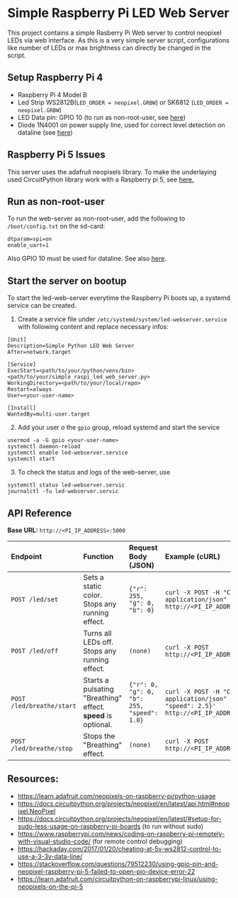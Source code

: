 # Simple Raspberry Pi LED Web Server

This project contains a simple Rasberry Pi Web server to control neopixel LEDs via web interface. As this is a very simple server script, configurations like number of LEDs or max brightness can directly be changed in the script.

## Setup Raspberry Pi 4
- Raspberry Pi 4 Model B
- Led Strip WS2812B(`LED_ORDER = neopixel.GRBW`) or SK6812  (`LED_ORDER = neopixel.GRBW`)
- LED Data pin: GPIO 10 (to run as non-root-user, see [here](https://docs.circuitpython.org/projects/neopixel/en/latest/#setup-for-sudo-less-usage-on-raspberry-pi-boards))
- Diode 1N4001 on power supply line, used for correct level detection on dataline (see [here](https://learn.adafruit.com/neopixels-on-raspberry-pi/raspberry-pi-wiring#raspberry-pi-wiring-with-diode-3006462))

## Raspberry Pi 5 Issues

This server uses the adafruit neopixels library. To make the underlaying used CircuitPython library work with a Raspberry pi 5, see [here.](https://learn.adafruit.com/circuitpython-on-raspberrypi-linux/using-neopixels-on-the-pi-5)

## Run as non-root-user
To run the web-server as non-root-user, add the following to `/boot/config.txt` on the sd-card:

```
dtparam=spi=on
enable_uart=1
```

Also GPIO 10 must be used for dataline. See also [here](https://docs.circuitpython.org/projects/neopixel/en/latest/#setup-for-sudo-less-usage-on-raspberry-pi-boards).

## Start the server on bootup

To start the led-web-server everytime the Raspberry Pi boots up, a systemd service can be created.

1. Create a service file under `/etc/systemd/system/led-webserver.service` with following content and replace necessary infos:

```
[Unit]
Description=Simple Python LED Web Server
After=network.target

[Service]
ExecStart=<path/to/your/python/venv/bin> <path/to/your/simple_raspi_led_web_server.py>
WorkingDirectory=<path/to/your/local/repo>
Restart=always
User=<your-user-name>

[Install]
WantedBy=multi-user.target
```

2. Add your user o the `gpio` group, reload systemd and start the service

```
usermod -a -G gpio <your-user-name>
systemctl daemon-reload
systemctl enable led-webserver.service
systemctl start
```

3. To check the status and logs of the web-server, use

```
systemctl status led-webserver.servic
journalctl -fu led-webserver.servic
```

## API Reference

**Base URL:** `http://<PI_IP_ADDRESS>:5000`

| Endpoint | Function | Request Body (JSON) | Example (cURL) |
| :--- | :--- | :--- | :--- |
| `POST /led/set`| Sets a static color. Stops any running effect. | `{"r": 255, "g": 0, "b": 0}`| `curl -X POST -H "Content-Type: application/json" -d '{"r":0,"g":255,"b":0}' http://<PI_IP_ADDRESS>:5000/led/set` |
| `POST /led/off`| Turns all LEDs off. Stops any running effect. | `(none)` | `curl -X POST http://<PI_IP_ADDRESS>:5000/led/off` |
| `POST /led/breathe/start`| Starts a pulsating "Breathing" effect.<br>**speed** is optional. | `{"r": 0, "g": 0, "b": 255, "speed": 1.0}`| `curl -X POST -H "Content-Type: application/json" -d '{"r":0,"g":0,"b":255, "speed": 2.5}' http://<PI_IP_ADDRESS>:5000/led/breathe/start` |
| `POST /led/breathe/stop`| Stops the "Breathing" effect. | `(none)` | `curl -X POST http://<PI_IP_ADDRESS>:5000/led/breathe/stop` |


## Resources:
- https://learn.adafruit.com/neopixels-on-raspberry-pi/python-usage
- https://docs.circuitpython.org/projects/neopixel/en/latest/api.html#neopixel.NeoPixel
- https://docs.circuitpython.org/projects/neopixel/en/latest/#setup-for-sudo-less-usage-on-raspberry-pi-boards (to run without sudo)
- https://www.raspberrypi.com/news/coding-on-raspberry-pi-remotely-with-visual-studio-code/ (for remote control debugging)
- https://hackaday.com/2017/01/20/cheating-at-5v-ws2812-control-to-use-a-3-3v-data-line/
- https://stackoverflow.com/questions/79512230/using-gpio-pin-and-neopixel-raspberry-pi-5-failed-to-open-pio-device-error-22
- https://learn.adafruit.com/circuitpython-on-raspberrypi-linux/using-neopixels-on-the-pi-5
